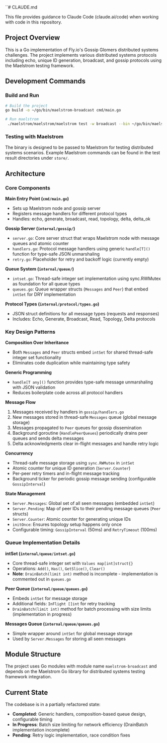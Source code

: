 ``# CLAUDE.md

This file provides guidance to Claude Code (claude.ai/code) when working with code in this repository.

## Project Overview

This is a Go implementation of Fly.io's Gossip Glomers distributed systems challenges. The project implements various distributed systems protocols including echo, unique ID generation, broadcast, and gossip protocols using the Maelstrom testing framework.

## Development Commands

### Build and Run
```bash
# Build the project
go build -o ~/go/bin/maelstrom-broadcast cmd/main.go

# Run maelstrom
 ./maelstrom/maelstrom/maelstrom test -w broadcast --bin ~/go/bin/maelstrom-broadcast --node-count 25 --time-limit 20 --rate 100 --latency 100
```

### Testing with Maelstrom
The binary is designed to be passed to Maelstrom for testing distributed systems scenarios. Example Maelstrom commands can be found in the test result directories under `store/`.

## Architecture

### Core Components

**Main Entry Point (`cmd/main.go`)**
- Sets up Maelstrom node and gossip server
- Registers message handlers for different protocol types
- Handles: echo, generate, broadcast, read, topology, delta, delta_ok

**Gossip Server (`internal/gossip/`)**
- `server.go`: Core server struct that wraps Maelstrom node with message queues and atomic counter
- `handlers.go`: Protocol message handlers using generic `handle[T]()` function for type-safe JSON unmarshaling
- `retry.go`: Placeholder for retry and backoff logic (currently empty)

**Queue System (`internal/queue/`)**
- `intset.go`: Thread-safe integer set implementation using sync.RWMutex as foundation for all queue types
- `queues.go`: Queue wrapper structs (`Messages` and `Peer`) that embed `intSet` for DRY implementation

**Protocol Types (`internal/protocol/types.go`)**
- JSON struct definitions for all message types (requests and responses)
- Includes: Echo, Generate, Broadcast, Read, Topology, Delta protocols

### Key Design Patterns

**Composition Over Inheritance**
- Both `Messages` and `Peer` structs embed `intSet` for shared thread-safe integer set functionality
- Eliminates code duplication while maintaining type safety

**Generic Programming**
- `handle[T any]()` function provides type-safe message unmarshaling with JSON validation
- Reduces boilerplate code across all protocol handlers

**Message Flow**
1. Messages received by handlers in `gossip/handlers.go`
2. New messages stored in thread-safe `Messages` queue (global message storage)
3. Messages propagated to `Peer` queues for gossip dissemination
4. Background goroutine (`HandlePeerQueues`) periodically drains peer queues and sends delta messages
5. Delta acknowledgments clear in-flight messages and handle retry logic

**Concurrency**
- Thread-safe message storage using `sync.RWMutex` in `intSet`
- Atomic counter for unique ID generation (`Server.Counter`)
- Per-peer retry timers and in-flight message tracking
- Background ticker for periodic gossip message sending (configurable `GossipInterval`)

**State Management**
- `Server.Messages`: Global set of all seen messages (embedded `intSet`)
- `Server.Pending`: Map of peer IDs to their pending message queues (`Peer` structs)
- `Server.Counter`: Atomic counter for generating unique IDs
- `initOnce`: Ensures topology setup happens only once
- Configurable timing: `GossipInterval` (50ms) and `RetryTimeout` (100ms)

### Queue Implementation Details

**intSet (`internal/queue/intset.go`)**
- Core thread-safe integer set with `Values map[int]struct{}`
- Operations: `Add()`, `Has()`, `GetSlice()`, `Clear()`
- **Note**: `DrainBatch(limit int)` method is incomplete - implementation is commented out in `queues.go`

**Peer Queue (`internal/queue/queues.go`)**
- Embeds `intSet` for message storage
- Additional fields: `InFlight []int` for retry tracking
- `DrainBatch(limit int)` method for batch processing with size limits (implementation in progress)

**Messages Queue (`internal/queue/queues.go`)**
- Simple wrapper around `intSet` for global message storage
- Used by `Server.Messages` for storing all seen messages

## Module Structure

The project uses Go modules with module name `maelstrom-broadcast` and depends on the Maelstrom Go library for distributed systems testing framework integration.

## Current State

The codebase is in a partially refactored state:
- **Completed**: Generic handlers, composition-based queue design, configurable timing
- **In Progress**: Batch size limiting for network efficiency (DrainBatch implementation incomplete)
- **Pending**: Retry logic implementation, race condition fixes